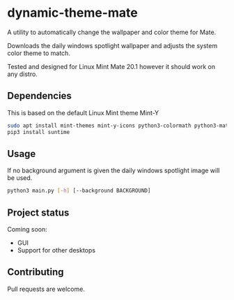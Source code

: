 # dynamic-theme-mate

A utility to automatically change the wallpaper and color theme for Mate.

Downloads the daily windows spotlight wallpaper and adjusts the system color theme to match.

Tested and designed for Linux Mint Mate 20.1 however it should work on any distro.

## Dependencies

This is based on the default Linux Mint theme Mint-Y

```bash
sudo apt install mint-themes mint-y-icons python3-colormath python3-matplotlib python3-gi jg wget gir1.2-geoclue-2.0
pip3 install suntime
```

## Usage

If no background argument is given the daily windows spotlight image will be used.

```bash
python3 main.py [-h] [--background BACKGROUND]
```
## Project status

Coming soon:
* GUI
* Support for other desktops


## Contributing

Pull requests are welcome.

